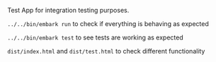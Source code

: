 Test App for integration testing purposes.

```../../bin/embark run``` to check if everything is behaving as expected

```../../bin/embark test``` to see tests are working as expected

```dist/index.html``` and ```dist/test.html``` to check different functionality
